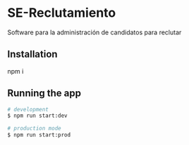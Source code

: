 # SE-Reclutamiento
Software para la administración de candidatos para reclutar


## Installation
npm i

## Running the app

```bash
# development
$ npm run start:dev

# production mode
$ npm run start:prod

